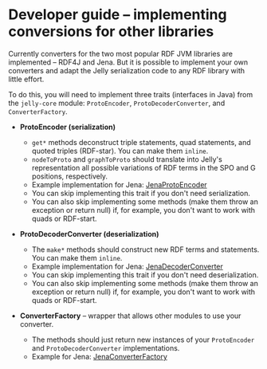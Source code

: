 # Developer guide – implementing conversions for other libraries

Currently converters for the two most popular RDF JVM libraries are implemented – RDF4J and Jena. But it is possible to implement your own converters and adapt the Jelly serialization code to any RDF library with little effort.

To do this, you will need to implement three traits (interfaces in Java) from the `jelly-core` module: `ProtoEncoder`, `ProtoDecoderConverter`, and `ConverterFactory`.

- **ProtoEncoder (serialization)**
    - `get*` methods deconstruct triple statements, quad statements, and quoted triples (RDF-star). You can make them `inline`.
    - `nodeToProto` and `graphToProto` should translate into Jelly's representation all possible variations of RDF terms in the SPO and G positions, respectively.
    - Example implementation for Jena: [JenaProtoEncoder](https://github.com/Jelly-RDF/jelly-jvm/blob/main/jena/src/main/scala/eu/ostrzyciel/jelly/convert/jena/JenaProtoEncoder.scala)
    - You can skip implementing this trait if you don't need serialization.
    - You can also skip implementing some methods (make them throw an exception or return null) if, for example, you don't want to work with quads or RDF-start.

- **ProtoDecoderConverter (deserialization)**
    - The `make*` methods should construct new RDF terms and statements. You can make them `inline`.
    - Example implementation for Jena: [JenaDecoderConverter](https://github.com/Jelly-RDF/jelly-jvm/blob/main/jena/src/main/scala/eu/ostrzyciel/jelly/convert/jena/JenaDecoderConverter.scala)
    - You can skip implementing this trait if you don't need deserialization.
    - You can also skip implementing some methods (make them throw an exception or return null) if, for example, you don't want to work with quads or RDF-start.

- **ConverterFactory** – wrapper that allows other modules to use your converter.
    - The methods should just return new instances of your `ProtoEncoder` and `ProtoDecoderConverter` implementations.
    - Example for Jena: [JenaConverterFactory](https://github.com/Jelly-RDF/jelly-jvm/blob/main/jena/src/main/scala/eu/ostrzyciel/jelly/convert/jena/JenaConverterFactory.scala)